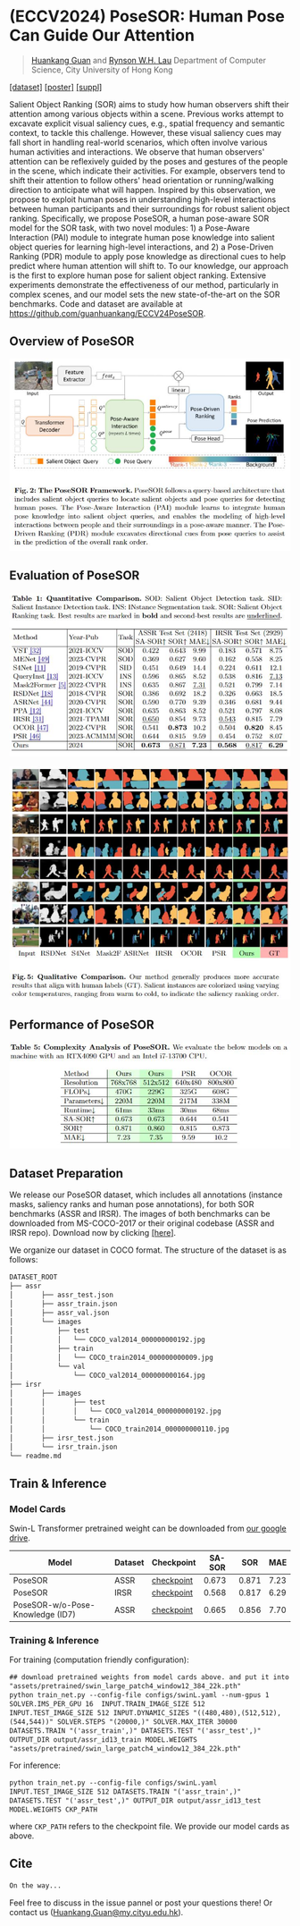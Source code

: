 # (ECCV2024) PoseSOR: Human Pose Can Guide Our Attention
>  [Huankang Guan](https://scholar.google.com/citations?user=jI0LxMoAAAAJ&hl=en) and [Rynson W.H. Lau](https://www.cs.cityu.edu.hk/~rynson/)
> Department of Computer Science, City University of Hong Kong


[[dataset]](https://drive.google.com/drive/folders/1L0dagM2-UtuZX4lb6dSe1O5mdcDyd64d?usp=sharing) [[poster]](#) [[suppl]](__doc__/02792_supp.pdf)

Salient Object Ranking (SOR) aims to study how human observers shift their attention among various objects within a scene. Previous works attempt to excavate explicit visual saliency cues, e.g., spatial frequency and semantic context, to tackle this challenge. However, these visual saliency cues may fall short in handling real-world scenarios, which often involve various human activities and interactions. We observe that human observers' attention can be reflexively guided by the poses and gestures of the people in the scene, which indicate their activities. For example, observers tend to shift their attention to follow others' head orientation or running/walking direction to anticipate what will happen. Inspired by this observation, we propose to exploit human poses in understanding high-level interactions between human participants and their surroundings for robust salient object ranking. Specifically, we propose PoseSOR, a human pose-aware SOR model for the SOR task, with two novel modules: 1) a Pose-Aware Interaction (PAI) module to integrate human pose knowledge into salient object queries for learning high-level interactions, and 2) a Pose-Driven Ranking (PDR) module to apply pose knowledge as directional cues to help predict where human attention will shift to. To our knowledge, our approach is the first to explore human pose for salient object ranking. Extensive experiments demonstrate the effectiveness of our method, particularly in complex scenes, and our model sets the new state-of-the-art on the SOR benchmarks. Code and dataset are available at https://github.com/guanhuankang/ECCV24PoseSOR.

## Overview of PoseSOR
![PoseSOR](__doc__/posesor.jpg)

## Evaluation of PoseSOR
![](__doc__/evaluation.jpg)

![](__doc__/visualresults.jpg)

## Performance of PoseSOR
![](__doc__/performance.jpg)

## Dataset Preparation
We release our PoseSOR dataset, which includes all annotations (instance masks, saliency ranks and human pose annotations), for both SOR benchmarks (ASSR and IRSR). The images of both benchmarks can be downloaded from MS-COCO-2017 or their original codebase (ASSR and IRSR repo). Download now by clicking [[here]](https://drive.google.com/drive/folders/1L0dagM2-UtuZX4lb6dSe1O5mdcDyd64d?usp=sharing).

We organize our dataset in COCO format. The structure of the dataset is as follows:

```shell
DATASET_ROOT
├── assr
│       ├── assr_test.json
│       ├── assr_train.json
│       ├── assr_val.json
│       └── images
│           ├── test
│           │   └── COCO_val2014_000000000192.jpg
│           ├── train
│           │   └── COCO_train2014_000000000009.jpg
│           └── val
│               └── COCO_val2014_000000000164.jpg
├── irsr
│       ├── images
│       │       ├── test
│       │       │   └── COCO_val2014_000000000192.jpg
│       │       └── train
│       │           └── COCO_train2014_000000000110.jpg
│       ├── irsr_test.json
│       └── irsr_train.json
└── readme.md

```

## Train & Inference
### Model Cards

Swin-L Transformer pretrained weight can be downloaded from [our google drive](https://drive.google.com/file/d/1zuxsowmxrR_1_MejfOxHD1D6_xAXhdir/view?usp=drive_link).

| Model                            | Dataset | Checkpoint                                                   | SA-SOR | SOR   | MAE  |
| -------------------------------- | ------- | ------------------------------------------------------------ | ------ | ----- | ---- |
| PoseSOR                          | ASSR    | [checkpoint](https://drive.google.com/file/d/1MvhyNeWOuaW_El1Re7d7k0mdhLQKljEh/view?usp=sharing) | 0.673  | 0.871 | 7.23 |
| PoseSOR                          | IRSR    | [checkpoint](https://drive.google.com/file/d/1bl1O7Gu2Ilmllm-xp62nx-LPwyfXiVIZ/view?usp=sharing) | 0.568  | 0.817 | 6.29 |
| PoseSOR-w/o-Pose-Knowledge (ID7) | ASSR    | [checkpoint](https://drive.google.com/file/d/1s8_xun_88sn8PfKS0S5Ko54BM0bYmC3G/view?usp=sharing) | 0.665  | 0.856 | 7.70 |

### Training & Inference
For training (computation friendly configuration):
```shell
## download pretrained weights from model cards above. and put it into "assets/pretrained/swin_large_patch4_window12_384_22k.pth"
python train_net.py --config-file configs/swinL.yaml --num-gpus 1 SOLVER.IMS_PER_GPU 16  INPUT.TRAIN_IMAGE_SIZE 512 INPUT.TEST_IMAGE_SIZE 512 INPUT.DYNAMIC_SIZES "((480,480),(512,512),(544,544))" SOLVER.STEPS "(20000,)" SOLVER.MAX_ITER 30000 DATASETS.TRAIN "('assr_train',)" DATASETS.TEST "('assr_test',)" OUTPUT_DIR output/assr_id13_train MODEL.WEIGHTS "assets/pretrained/swin_large_patch4_window12_384_22k.pth"
```

For inference:
```shell
python train_net.py --config-file configs/swinL.yaml INPUT.TEST_IMAGE_SIZE 512 DATASETS.TRAIN "('assr_train',)" DATASETS.TEST "('assr_test',)" OUTPUT_DIR output/assr_id13_test MODEL.WEIGHTS CKP_PATH
```

where `CKP_PATH` refers to the checkpoint file. We provide our model cards as above.

## Cite
```html
On the way...
```

Feel free to discuss in the issue pannel or post your questions there! Or contact us (Huankang.Guan@my.cityu.edu.hk).
